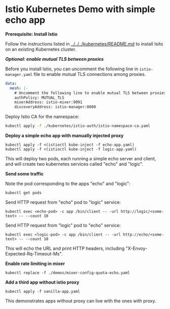 # Istio Kubernetes Demo with simple echo app

**Prerequisite: Install Istio**

Follow the instructions listed in
[../../../kubernetes/README.md](../../../kubernetes/README.md) to install Isito
on an existing Kubernetes cluster.

***Optional: enable mutual TLS between proxies***

Before you install Istio, you can uncomment the following line in
`istio-manager.yaml` file to enable mutual TLS connections among proxies.
```yaml
data:
  mesh: |-
    # Uncomment the following line to enable mutual TLS between proxies
    authPolicy: MUTUAL_TLS
    mixerAddress: istio-mixer:9091
    discoveryAddress: istio-manager:8080
```

Deploy Istio CA for the namespace:
```bash
kubectl apply -f ./kubernetes/istio-auth/istio-namespace-ca.yaml
```

**Deploy a simple echo app with manually injected proxy**

    kubectl apply -f <(istioctl kube-inject -f echo-app.yaml)
    kubectl apply -f <(istioctl kube-inject -f logic-app.yaml)

This will deploy two pods, each running a simple echo server and client, and will create two kubernetes services called "echo" and "logic".

**Send some traffic**

Note the pod corresponding to the apps "echo" and "logic":

    kubectl get pods


Send HTTP request from "echo" pod to "logic" service:

    kubectl exec <echo-pod> -c app /bin/client -- -url http://logic/<some-text> -- --count 10

Send HTTP request from "logic" pod to "echo" service:

    kubectl exec <logic-pod> -c app /bin/client -- -url http://echo/<some-text> -- --count 10

This will echo the URL and print HTTP headers, including "X-Envoy-Expected-Rq-Timeout-Ms".

**Enable rate limiting in mixer**

    kubectl replace -f ./demos/mixer-config-quota-echo.yaml

**Add a third app without istio proxy**

    kubectl apply -f vanilla-app.yaml

This demonstrates apps without proxy can live with the ones with proxy.
